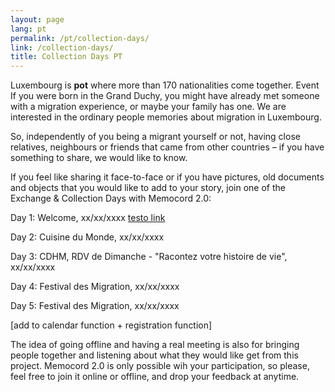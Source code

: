```yaml
---
layout: page
lang: pt
permalink: /pt/collection-days/
link: /collection-days/
title: Collection Days PT
---
```

Luxembourg is **pot** where more than 170 nationalities come together. Event If you were born in the Grand Duchy, you might have already met someone with a migration experience, or maybe your family has one. We are interested in the ordinary people memories about migration in Luxembourg.
<!-- more -->
So, independently of you being a migrant yourself or not, having close relatives, neighbours or friends that came from other countries – if you have something to share, we would like to know.
<!-- more -->
If you feel like sharing it face-to-face or if you have pictures, old documents and objects that you would like to add to your story, join one of the Exchange & Collection Days with Memocord 2.0: 

Day 1: Welcome, xx/xx/xxxx
[testo link](http://)

Day 2: Cuisine du Monde, xx/xx/xxxx

Day 3: CDHM, RDV de Dimanche - "Racontez votre histoire de vie", xx/xx/xxxx

Day 4: Festival des Migration, xx/xx/xxxx

Day 5: Festival des Migration, xx/xx/xxxx

[add to calendar function + registration function]

The idea of going offline and having a real meeting is also for bringing people together and listening about what they would like get from this project. Memocord 2.0 is only possible wih your participation, so please, feel free to join it online or offline, and drop your feedback at anytime. 
